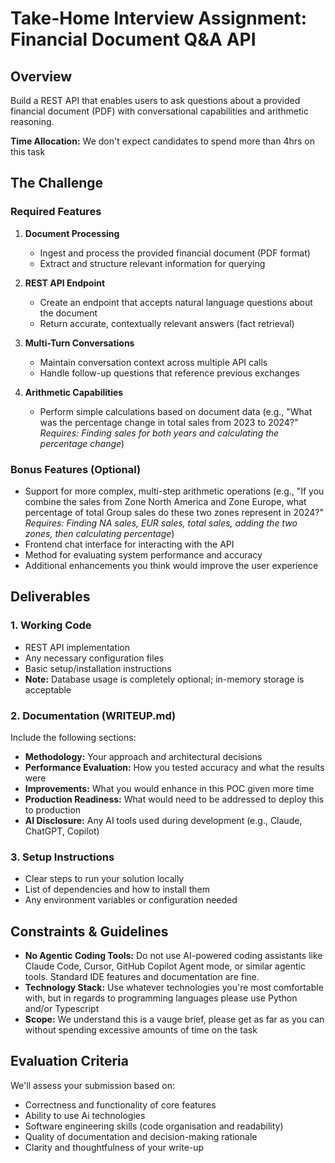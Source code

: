 # Take-Home Interview Assignment: Financial Document Q&A API

## Overview

Build a REST API that enables users to ask questions about a provided financial document (PDF) with conversational capabilities and arithmetic reasoning.

**Time Allocation:** We don't expect candidates to spend more than 4hrs on this task

## The Challenge

### Required Features

1. **Document Processing**

   - Ingest and process the provided financial document (PDF format)
   - Extract and structure relevant information for querying

2. **REST API Endpoint**

   - Create an endpoint that accepts natural language questions about the document
   - Return accurate, contextually relevant answers (fact retrieval)

3. **Multi-Turn Conversations**

   - Maintain conversation context across multiple API calls
   - Handle follow-up questions that reference previous exchanges

4. **Arithmetic Capabilities**
   - Perform simple calculations based on document data (e.g., "What was the percentage change in total sales from 2023 to 2024?" <em>Requires: Finding sales for both years and calculating the percentage change</em>)

### Bonus Features (Optional)

- Support for more complex, multi-step arithmetic operations
(e.g., "If you combine the sales from Zone North America and Zone Europe, what percentage of total Group sales do these two zones represent in 2024?" <em>Requires: Finding NA sales, EUR sales, total sales, adding the two zones, then calculating percentage</em>)
- Frontend chat interface for interacting with the API
- Method for evaluating system performance and accuracy
- Additional enhancements you think would improve the user experience

## Deliverables

### 1. Working Code

- REST API implementation
- Any necessary configuration files
- Basic setup/installation instructions
- **Note:** Database usage is completely optional; in-memory storage is acceptable

### 2. Documentation (WRITEUP.md)

Include the following sections:

- **Methodology:** Your approach and architectural decisions
- **Performance Evaluation:** How you tested accuracy and what the results were
- **Improvements:** What you would enhance in this POC given more time
- **Production Readiness:** What would need to be addressed to deploy this to production
- **AI Disclosure:** Any AI tools used during development (e.g., Claude, ChatGPT, Copilot)

### 3. Setup Instructions

- Clear steps to run your solution locally
- List of dependencies and how to install them
- Any environment variables or configuration needed

## Constraints & Guidelines

- **No Agentic Coding Tools:** Do not use AI-powered coding assistants like Claude Code, Cursor, GitHub Copilot Agent mode, or similar agentic tools. Standard IDE features and documentation are fine.
- **Technology Stack:** Use whatever technologies you're most comfortable with, but in regards to programming languages please use Python and/or Typescript
- **Scope:** We understand this is a vauge brief, please get as far as you can without spending excessive amounts of time on the task

## Evaluation Criteria

We'll assess your submission based on:

- Correctness and functionality of core features
- Ability to use Ai technologies
- Software engineering skills (code organisation and readability)
- Quality of documentation and decision-making rationale
- Clarity and thoughtfulness of your write-up
